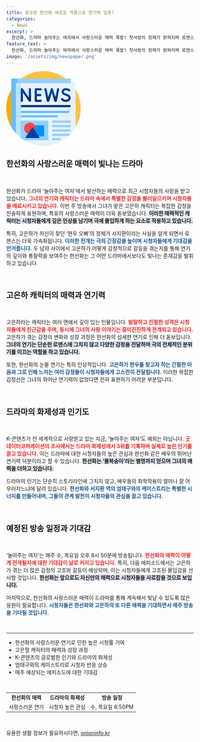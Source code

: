 ```yaml
---
title: 로코퀸 한선화 새로운 작품으로 연기력 입증!
categories:
  - News
excerpt: >
  한선화, 드라마 놀아주는 여자에서 사랑스러운 매력 폭발! 첫사랑의 정체가 밝혀지며 로맨스는 급물살을 타고, 눈물 연기로 시청자 마음 사로잡아. 지금 바로 확인해 보세요!
feature_text: >
  한선화, 드라마 놀아주는 여자에서 사랑스러운 매력 폭발! 첫사랑의 정체가 밝혀지며 로맨스는 급물살을 타고, 눈물 연기로 시청자 마음 사로잡아. 지금 바로 확인해 보세요!
image: '/assets/img/newspaper.png'
---
```


<p><img src="/assets/img/newspaper.png" alt="kimp 속보" /></p>

<h2 data-ke-size="size26">한선화의 사랑스러운 매력이 빛나는 드라마</h2>

<p data-ke-size="size16">&nbsp;</p>

<p>한선화가 드라마 ‘놀아주는 여자’에서 발산하는 매력으로 최근 시청자들의 사랑을 받고 있습니다. <b><span style="color: #ee2323;">그녀의 연기와 캐릭터는 드라마 속에서 특별한 감정을 불러일으키며 시청자들을 매료시키고 있습니다.</span></b> 이번 주 방송에서 그녀가 맡은 고은하 캐릭터는 복잡한 감정을 진솔하게 표현하며, 특유의 사랑스러운 매력이 더욱 돋보였습니다. <b><span style="background-color: #21538527;">이러한 매력적인 캐릭터는 시청자들에게 깊은 인상을 남기며 극에 몰입하게 하는 요소로 작용하고 있습니다.</span></b></p>

<p>특히, 고은하가 자신이 찾던 ‘현우 오빠’의 정체가 서지환이라는 사실을 알게 되면서 로맨스는 더욱 가속화됩니다. <b><span style="color: #1a5490;">이러한 전개는 극의 긴장감을 높이며 시청자들에게 기대감을 안겨줍니다.</span></b> 두 남자 사이에서 고은하가 어떻게 감정적으로 갈등을 겪는지를 통해 연기의 깊이와 통찰력을 보여주는 한선화는 그 어떤 드라마에서보다도 빛나는 존재감을 발휘하고 있습니다.</p>

<p data-ke-size="size16">&nbsp;</p>

<h2 data-ke-size="size26">고은하 캐릭터의 매력과 연기력</h2>

<p data-ke-size="size16">&nbsp;</p>

<p>고은하라는 캐릭터는 여러 면에서 깊이 있는 인물입니다. <b><span style="color: #ee2323;">발랄하고 친절한 성격은 시청자들에게 친근감을 주며, 동시에 그녀의 사랑 이야기는 흥미진진하게 전개되고 있습니다. </span></b> 고은하가 겪는 감정의 변화와 성장 과정은 한선화의 섬세한 연기로 인해 더 돋보입니다. <b><span style="background-color: #21538527;">그녀의 연기는 단순한 로맨스에 그치지 않고 다양한 감정을 전달하며 극의 전체적인 분위기를 이끄는 역할을 하고 있습니다.</span></b></p>

<p>또한, 한선화의 눈물 연기는 특히 인상적입니다. <b><span style="color: #1a5490;">고은하가 현우를 찾고자 하는 간절한 마음과 그로 인해 느끼는 여러 감정들이 시청자들에게 고스란히 전달됩니다.</span></b> 이러한 복잡한 감정선은 그녀의 뛰어난 연기력이 없었다면 전혀 표현하기 어려운 부분입니다.</p>

<p data-ke-size="size16">&nbsp;</p>

<h2 data-ke-size="size26">드라마의 화제성과 인기도</h2>

<p data-ke-size="size16">&nbsp;</p>

<p>K-콘텐츠가 전 세계적으로 사랑받고 있는 지금, ‘놀아주는 여자’도 예외는 아닙니다. <b><span style="color: #ee2323;">굿데이터코퍼레이션의 조사에서는 드라마 화제성에서 3위를 기록하며 실제로 높은 인기를 끌고 있습니다.</span></b> 이는 드라마에 대한 시청자들의 높은 관심과 한선화 같은 배우의 뛰어난 연기력 덕분이라고 할 수 있습니다. <b><span style="background-color: #21538527;">한선화는 ‘물복숭아’라는 별명까지 얻으며 그녀의 매력을 더하고 있습니다.</span></b></p>

<p>드라마의 인기는 단순히 스토리라인에 그치지 않고, 배우들의 화학작용이 얼마나 잘 어우러지느냐에 달려 있습니다. <b><span style="color: #1a5490;">한선화와 서지환 역의 엄태구와의 케미스트리는 특별한 시너지를 만들어내며, 그들의 관계 발전이 시청자들의 관심을 끌고 있습니다.</span></b></p>

<p data-ke-size="size16">&nbsp;</p>

<h2 data-ke-size="size26">예정된 방송 일정과 기대감</h2>

<p data-ke-size="size16">&nbsp;</p>

<p>‘놀아주는 여자’는 매주 수, 목요일 오후 8시 50분에 방송됩니다. <b><span style="color: #ee2323;">한선화의 매력이 어떻게 전개될지에 대한 기대감이 날로 커지고 있습니다.</span></b> 특히, 다음 에피소드에서는 고은하가 겪는 더 많은 감정의 고조와 갈등이 예상되며, 이는 시청자들에게 고조된 몰입감을 선사할 것입니다. <b><span style="background-color: #21538527;">한선화는 앞으로도 자신만의 매력으로 시청자들을 사로잡을 것으로 보입니다.</span></b></p>

<p>마지막으로, 한선화의 사랑스러운 매력이 드라마를 통해 계속해서 빛날 수 있도록 많은 응원이 필요합니다. <b><span style="color: #1a5490;">시청자들은 한선화와 고은하의 또 다른 매력을 기대하면서 매주 방송을 기다릴 것입니다.</span></b></p>

<p data-ke-size="size16">&nbsp;</p>

<hr />

<ul>
<li>한선화의 사랑스러운 연기로 인한 높은 시청률 기여</li>
<li>고은헐 캐릭터의 매력과 성장 과정</li>
<li>K-콘텐츠의 글로벌한 인기와 드라마의 화제성</li>
<li>엄태구와의 케미스트리로 시청자 반응 상승</li>
<li>매주 예상되는 에피소드에 대한 기대감</li>
</ul>

<p data-ke-size="size16">&nbsp;</p>

<table>
<tr>
<td style="text-align: center; height: 17px;"><b>한선화의 매력</b></td>
<td style="text-align: center; height: 17px;"><b>드라마의 화제성</b></td>
<td style="text-align: center; height: 17px;"><b>방송 일정</b></td>
</tr>
<tr>
<td style="text-align: center; height: 17px;">사랑스러운 연기</td>
<td style="text-align: center; height: 17px;">시청자 높은 관심</td>
<td style="text-align: center; height: 17px;">수, 목요일 8:50PM</td>
</tr>
</table>

<p data-ke-size="size16">&nbsp;</p>
유용한 생활 정보가 필요하시다면, <a href="https://onioninfo.kr" rel="dofollow">onioninfo.kr</a>


